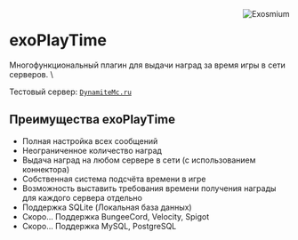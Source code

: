 <img src="https://avatars.githubusercontent.com/u/59437511?s=80&v=4" alt="Exosmium" align="right">

# exoPlayTime

Многофункциональный плагин для выдачи наград за время игры в сети серверов. \

Тестовый сервер: [``DynamiteMc.ru``](https://hotmc.ru/minecraft-server-230011)

## Преимущества exoPlayTime

- Полная настройка всех сообщений
- Неограниченное количество наград
- Выдача наград на любом сервере в сети (с использованием коннектора)
- Собственная система подсчёта времени в игре
- Возможность выставить требования времени получения награды для каждого сервера отдельно
- Поддержка SQLite (Локальная база данных)
- Скоро... Поддержка BungeeCord, Velocity, Spigot
- Скоро... Поддержка MySQL, PostgreSQL
